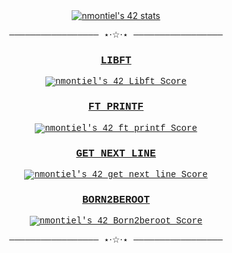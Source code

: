 <body>  
  <div align="center"><a href="https://github.com/oakoudad/badge42"><img src="https://badge.mediaplus.ma/landscapes/nmontiel?1337Badge=off&UM6P=off" alt="nmontiel's 42 stats" /></a></div>
  <font face="courier">
    <p align="center">───────────────── ⋆⋅☆⋅⋆ ─────────────────</p>
    <h3 align="center"><b><u>LIBFT</u></h3></b>
    <p align="center"><a href="https://github.com/JaeSeoKim/badge42"><img src="https://badge42.vercel.app/api/v2/clgxuihg7003608l92rk5ua9w/project/3067093" alt="nmontiel's 42 Libft Score" /></a></p>
    <h3 align="center"><b><u>FT_PRINTF</h3></b></u>
    <p align="center"><a href="https://github.com/JaeSeoKim/badge42"><img src="https://badge42.vercel.app/api/v2/clgxuihg7003608l92rk5ua9w/project/3085062" alt="nmontiel's 42 ft_printf Score" /></a></p>
      <h3 align="center"><b><u>GET_NEXT_LINE</b></h3></u>
    <p align="center"><a href="https://github.com/JaeSeoKim/badge42"><img src="https://badge42.vercel.app/api/v2/clgxuihg7003608l92rk5ua9w/project/3112999" alt="nmontiel's 42 get_next_line Score" /></a></p>
      <h3 align="center"><b><u>BORN2BEROOT</b></h3></u>
    <p align="center"><a href="https://github.com/JaeSeoKim/badge42"><img src="https://badge42.vercel.app/api/v2/clgxuihg7003608l92rk5ua9w/project/3113001" alt="nmontiel's 42 Born2beroot Score" /></a></p>
    <p align="center">───────────────── ⋆⋅☆⋅⋆ ─────────────────</p>
</body>
